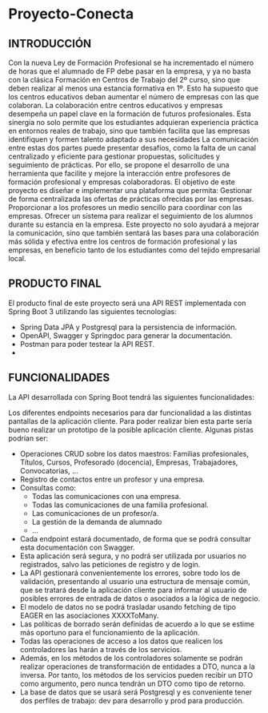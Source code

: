 # Proyecto-Conecta
## INTRODUCCIÓN
Con la nueva Ley de Formación Profesional se ha incrementado el número de horas que el alumnado de FP debe pasar en la empresa, y ya no basta con la clásica Formación en Centros de Trabajo del 2º curso, sino que deben realizar al menos una estancia formativa en 1º. Esto ha supuesto que los centros educativos deban aumentar el número de empresas con las que colaboran. La colaboración entre centros educativos y empresas desempeña un papel clave en la formación de futuros profesionales. Esta sinergia no solo permite que los estudiantes adquieran experiencia práctica en entornos reales de trabajo, sino que también facilita que las empresas identifiquen y formen talento adaptado a sus necesidades
La comunicación entre estas dos partes puede presentar desafíos, como la falta de un canal centralizado y eficiente para gestionar propuestas, solicitudes y seguimiento de prácticas. Por ello, se propone el desarrollo de una herramienta que facilite y mejore la interacción entre profesores de formación profesional y empresas colaboradoras.
El objetivo de este proyecto es diseñar e implementar una plataforma que permita:
Gestionar de forma centralizada las ofertas de prácticas ofrecidas por las empresas.
Proporcionar a los profesores un medio sencillo para coordinar con las empresas.
Ofrecer un sistema para realizar el seguimiento de los alumnos durante su estancia en la empresa.
Este proyecto no solo ayudará a mejorar la comunicación, sino que también sentará las bases para una colaboración más sólida y efectiva entre los centros de formación profesional y las empresas, en beneficio tanto de los estudiantes como del tejido empresarial local.
## PRODUCTO FINAL
El producto final de este proyecto será una API REST implementada con Spring Boot 3 utilizando las siguientes tecnologías:
- Spring Data JPA y Postgresql para la persistencia de información.
- OpenAPI, Swagger y Springdoc para generar la documentación.
- Postman para poder testear la API REST.
- 
## FUNCIONALIDADES

La API desarrollada con Spring Boot tendrá las siguientes funcionalidades:

Los diferentes endpoints necesarios para dar funcionalidad a las distintas pantallas de la aplicación cliente. Para poder realizar bien esta parte sería bueno realizar un prototipo de la posible aplicación cliente. Algunas pistas podrían ser:
- Operaciones CRUD sobre los datos maestros: Familias profesionales, Títulos, Cursos, Profesorado (docencia), Empresas, Trabajadores, Convocatorias, …
- Registro de contactos entre un profesor y una empresa.
- Consultas como:
  - Todas las comunicaciones con una empresa.
  - Todas las comunicaciones de una familia profesional.
  - Las comunicaciones de un profesor/a.
  - La gestión de la demanda de alumnado
  - …
- Cada endpoint estará documentado, de forma que se podrá consultar esta documentación con Swagger.
- Esta aplicación será segura, y no podrá ser utilizada por usuarios no registrados, salvo las peticiones de registro y de login.
- La API gestionará convenientemente los errores, sobre todo los de validación, presentando al usuario una estructura de mensaje común, que se tratará desde la aplicación cliente para informar al usuario de posibles errores de entrada de datos o asociados a la lógica de negocio.
- El modelo de datos no se podrá trasladar usando fetching de tipo EAGER en las asociaciones XXXXToMany.
- Las políticas de borrado serán definidas de acuerdo a lo que se estime más oportuno para el funcionamiento de la aplicación.
- Todas las operaciones de acceso a los datos que realicen los controladores las harán a través de los servicios.
- Además, en los métodos de los controladores solamente se podrán realizar operaciones de transformación de entidades a DTO, nunca a la inversa. Por tanto, los métodos de los servicios pueden recibir un DTO como argumento, pero nunca tendrán un DTO como tipo de retorno.
- La base de datos que se usará será Postgresql y es conveniente tener dos perfiles de trabajo: dev para desarrollo y prod para producción.



